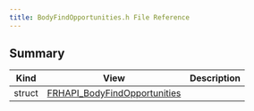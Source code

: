 ```yaml
---
title: BodyFindOpportunities.h File Reference
---
```


## Summary
| Kind | View | Description |
|------|------|-------------|
|struct|[FRHAPI_BodyFindOpportunities](/unreal-plugins/all/structfrhapi__bodyfindopportunities/#structFRHAPI__BodyFindOpportunities)||
